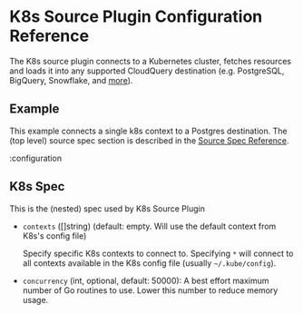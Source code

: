 # K8s Source Plugin Configuration Reference

The K8s source plugin connects to a Kubernetes cluster, fetches resources and loads it into any supported CloudQuery destination (e.g. PostgreSQL, BigQuery, Snowflake, and [more](/docs/plugins/destinations/overview)).

## Example

This example connects a single k8s context to a Postgres destination. The (top level) source spec section is described in the [Source Spec Reference](/docs/reference/source-spec).

:configuration

## K8s Spec

This is the (nested) spec used by K8s Source Plugin

- `contexts` ([]string) (default: empty. Will use the default context from K8s's config file)

  Specify specific K8s contexts to connect to. Specifying `*` will connect to all contexts available in
  the K8s config file (usually `~/.kube/config`).

- `concurrency` (int, optional, default: 50000):
  A best effort maximum number of Go routines to use. Lower this number to reduce memory usage.
